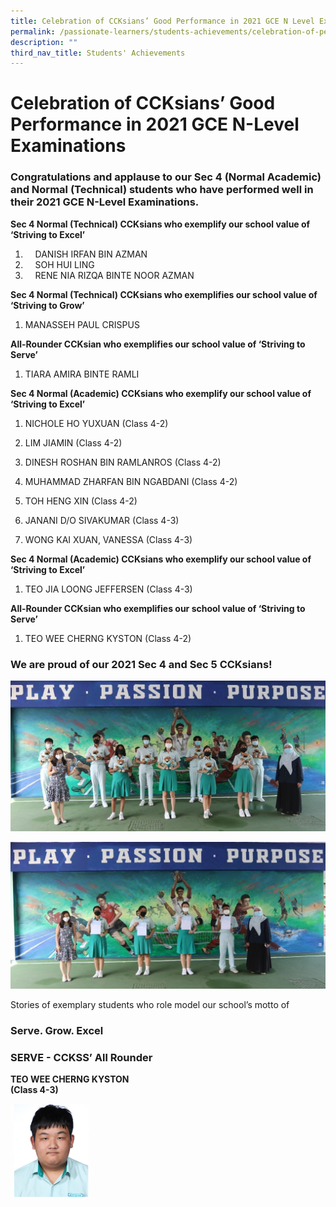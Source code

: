 ```yaml
---
title: Celebration of CCKsians’ Good Performance in 2021 GCE N Level Examinations
permalink: /passionate-learners/students-achievements/celebration-of-performance-in-2021-gce-n-level/
description: ""
third_nav_title: Students' Achievements
---
```

# **Celebration of CCKsians’ Good Performance in 2021 GCE N-Level Examinations**

  

### Congratulations and applause to our Sec 4 (Normal Academic) and Normal (Technical) students who have performed well in their 2021 GCE N-Level Examinations.    

**Sec 4 Normal (Technical) CCKsians who exemplify our school value of ‘Striving to Excel’** 

1.      DANISH IRFAN BIN AZMAN
2.      SOH HUI LING
3.      RENE NIA RIZQA BINTE NOOR AZMAN

**Sec 4 Normal (Technical) CCKsians who exemplifies our school value of ‘Striving to Grow’**    

1. MANASSEH PAUL CRISPUS

**All-Rounder CCKsian who exemplifies our school value of ‘Striving to Serve’**   

1. TIARA AMIRA BINTE RAMLI

**Sec 4 Normal (Academic) CCKsians who exemplify our school value of ‘Striving to Excel’**   
  
1. NICHOLE HO YUXUAN (Class 4-2)

2. LIM JIAMIN (Class 4-2)

3. DINESH ROSHAN BIN RAMLANROS (Class 4-2)

4. MUHAMMAD ZHARFAN BIN NGABDANI (Class 4-2)

5. TOH HENG XIN (Class 4-2)

6. JANANI D/O SIVAKUMAR (Class 4-3)

7. WONG KAI XUAN, VANESSA (Class 4-3)


**Sec 4 Normal (Academic) CCKsians who exemplify our school value of ‘Striving to Excel’**    
  

1. TEO JIA LOONG JEFFERSEN (Class 4-3)


**All-Rounder CCKsian who exemplifies our school value of ‘Striving to Serve’**   

1. TEO WEE CHERNG KYSTON (Class 4-2)


### We are proud of our 2021 Sec 4 and Sec 5 CCKsians!

![](/images/GCE%20NA%20-%20Level%20-2.jpg)

![](/images/GCE%20NT%20-%20Level%20-%202.jpg)

Stories of exemplary students who role model our school’s motto of  

### Serve. Grow. Excel


### SERVE - CCKSS’ All Rounder


**TEO WEE CHERNG KYSTON**   
**(Class 4-3)**

<img src="/images/TEO%20WEE%20CHERNG%20KYSTON.png" 
     style="width:25%">